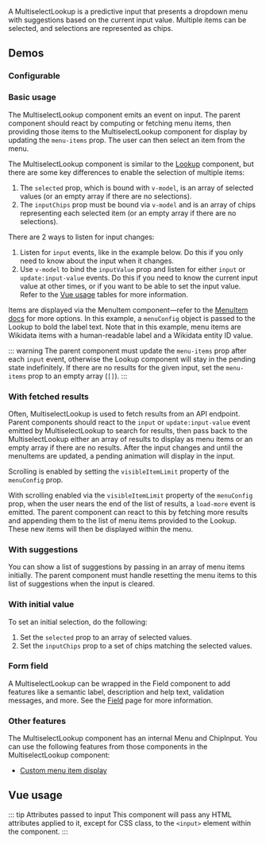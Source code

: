 <script setup>
import MultiselectLookupConfigurable from '@/../component-demos/multiselect-lookup/examples/MultiselectLookupConfigurable.vue';
import MultiselectLookupBasic from '@/../component-demos/multiselect-lookup/examples/MultiselectLookupBasic.vue';
import MultiselectLookupWithFetch from '@/../component-demos/multiselect-lookup/examples/MultiselectLookupWithFetch.vue';
import MultiselectLookupWithSuggestions from '@/../component-demos/multiselect-lookup/examples/MultiselectLookupWithSuggestions.vue';
import MultiselectLookupWithInitialSelection from '@/../component-demos/multiselect-lookup/examples/MultiselectLookupWithInitialSelection.vue';
import MultiselectLookupField from '@/../component-demos/multiselect-lookup/examples/MultiselectLookupField.vue';

const controlsConfig = [
	{
		name: 'separateInput',
		type: 'boolean'
	},
	{
		name: 'status',
		type: 'radio',
		options: [ 'default', 'error' ],
	},
	{
		name: 'disabled',
		type: 'boolean'
	}
];
</script>

A MultiselectLookup is a predictive input that presents a dropdown menu with suggestions based on
the current input value. Multiple items can be selected, and selections are represented as chips.

## Demos

### Configurable

<cdx-demo-wrapper :controls-config="controlsConfig">
<template v-slot:demo="{ propValues }">
	<multiselect-lookup-configurable v-bind="propValues" />
</template>
</cdx-demo-wrapper>

### Basic usage

The MultiselectLookup component emits an event on input. The parent component should react by
computing or fetching menu items, then providing those items to the MultiselectLookup component for
display by updating the `menu-items` prop. The user can then select an item from the menu.

The MultiselectLookup component is similar to the [Lookup](./lookup.md) component, but there are
some key differences to enable the selection of multiple items:

1. The `selected` prop, which is bound with `v-model`, is an array of selected values (or an empty
   array if there are no selections).
2. The `inputChips` prop must be bound via `v-model` and is an array of chips representing each
   selected item (or an empty array if there are no selections).

There are 2 ways to listen for input changes:
1. Listen for `input` events, like in the example below. Do this if you only need to know about the
   input when it changes.
2. Use `v-model` to bind the `inputValue` prop and listen for either `input` or `update:input-value`
   events. Do this if you need to know the current input value at other times, or if you want to be
   able to set the input value. Refer to the [Vue usage](#vue-usage) tables for more information.

Items are displayed via the MenuItem component—refer to the [MenuItem docs](./menu-item) for more
options. In this example, a `menuConfig` object is passed to the Lookup to bold the label text. Note
that in this example, menu items are Wikidata items with a human-readable label and a Wikidata
entity ID value.

::: warning
The parent component must update the `menu-items` prop after each `input` event, otherwise
the Lookup component will stay in the pending state indefinitely. If there are no results for the
given input, set the `menu-items` prop to an empty array (`[]`).
:::

<cdx-demo-wrapper :force-reset="true">
<template v-slot:demo>
	<multiselect-lookup-basic />
</template>

<template v-slot:code>

:::code-group

<<< @/../component-demos/multiselect-lookup/examples/MultiselectLookupBasic.vue [NPM]

<<< @/../component-demos/multiselect-lookup/examples-mw/MultiselectLookupBasic.vue [MediaWiki]

:::

</template>
</cdx-demo-wrapper>

### With fetched results

Often, MultiselectLookup is used to fetch results from an API endpoint. Parent components should
react to the `input` or `update:input-value` event emitted by MultiselectLookup to search for
results, then pass back to the MultiselectLookup either an array of results to display as menu items
or an empty array if there are no results. After the input changes and until the menuItems are
updated, a pending animation will display in the input.

Scrolling is enabled by setting the `visibleItemLimit` property of the `menuConfig` prop.

With scrolling enabled via the `visibleItemLimit` property of the `menuConfig` prop, when the user
nears the end of the list of results, a `load-more` event is emitted. The parent component can react
to this by fetching more results and appending them to the list of menu items provided to the
Lookup. These new items will then be displayed within the menu.

<cdx-demo-wrapper :force-reset="true">
<template v-slot:demo>
	<multiselect-lookup-with-fetch />
</template>

<template v-slot:code>

:::code-group

<<< @/../component-demos/multiselect-lookup/examples/MultiselectLookupWithFetch.vue [NPM]

<<< @/../component-demos/multiselect-lookup/examples-mw/MultiselectLookupWithFetch.vue [MediaWiki]

:::

</template>
</cdx-demo-wrapper>

### With suggestions

You can show a list of suggestions by passing in an array of menu items initially. The parent
component must handle resetting the menu items to this list of suggestions when the input is
cleared.

<cdx-demo-wrapper :force-reset="true">
<template v-slot:demo>
	<multiselect-lookup-with-suggestions />
</template>

<template v-slot:code>

:::code-group

<<< @/../component-demos/multiselect-lookup/examples/MultiselectLookupWithSuggestions.vue [NPM]

<<< @/../component-demos/multiselect-lookup/examples-mw/MultiselectLookupWithSuggestions.vue [MediaWiki]

:::

</template>
</cdx-demo-wrapper>

### With initial value

To set an initial selection, do the following:
1. Set the `selected` prop to an array of selected values.
2. Set the `inputChips` prop to a set of chips matching the selected values.

<cdx-demo-wrapper :force-reset="true">
<template v-slot:demo>
	<multiselect-lookup-with-initial-selection />
</template>

<template v-slot:code>

:::code-group

<<< @/../component-demos/multiselect-lookup/examples/MultiselectLookupWithInitialSelection.vue [NPM]

<<< @/../component-demos/multiselect-lookup/examples-mw/MultiselectLookupWithInitialSelection.vue [MediaWiki]

:::

</template>
</cdx-demo-wrapper>

### Form field

A MultiselectLookup can be wrapped in the Field component to add features like a semantic label,
description and help text, validation messages, and more. See the [Field](./field.md) page for more
information.

<cdx-demo-wrapper>
<template v-slot:demo>
	<multiselect-lookup-field />
</template>
<template v-slot:code>

:::code-group

<<< @/../component-demos/multiselect-lookup/examples/MultiselectLookupField.vue [NPM]

<<< @/../component-demos/multiselect-lookup/examples-mw/MultiselectLookupField.vue [MediaWiki]

:::

</template>
</cdx-demo-wrapper>

### Other features

The MultiselectLookup component has an internal Menu and ChipInput. You can use the following
features from those components in the MultiselectLookup component:
- [Custom menu item display](./menu.html#with-custom-menu-item-display)

## Vue usage

::: tip Attributes passed to input
This component will pass any HTML attributes applied to it, except for CSS class, to the `<input>`
element within the component.
:::
